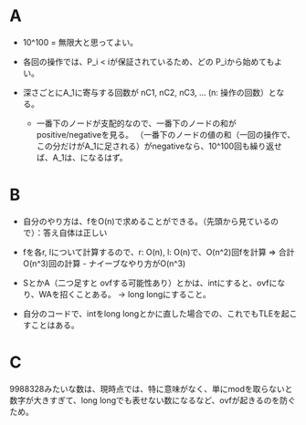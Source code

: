 
# A
- 10^100 = 無限大と思ってよい。

- 各回の操作では、P_i < iが保証されているため、どの P_iから始めてもよい。

- 深さごとにA_1に寄与する回数が nC1, nC2, nC3, ... (n: 操作の回数）となる。	
	- 一番下のノードが支配的なので、一番下のノードの和がpositive/negativeを見る。
		（一番下のノードの値の和（一回の操作で、この分だけがA_1に足される）がnegativeなら、10^100回も繰り返せば、A_1は、になるはず。

# B
- 自分のやり方は、fをO(n)で求めることができる。（先頭から見ているので）：答え自体は正しい
- fを各r, lについて計算するので、r: O(n), l: O(n)で、O(n^2)回fを計算 => 合計 O(n^3)回の計算 - ナイーブなやり方がO(n^3)

-  SとかA（二つ足すと ovfする可能性あり）とかは、intにすると、ovfになり、WAを招くことある。 -> long longにすること。
- 自分のコードで、intをlong longとかに直した場合での、これでもTLEを起こすことはある。

# C
9988328みたいな数は、現時点では、特に意味がなく、単にmodを取らないと数字が大きすぎて、long longでも表せない数になるなど、ovfが起きるのを防ぐため。